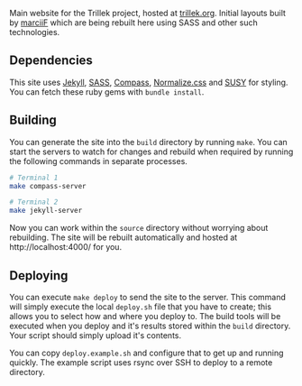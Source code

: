 Main website for the Trillek project, hosted at [trillek.org][]. Initial layouts built by [marciiF][] which are being rebuilt here using SASS and other such technologies.

## Dependencies

This site uses [Jekyll][], [SASS][], [Compass][], [Normalize.css][] and [SUSY][] for styling. You can fetch these ruby gems with `bundle install`.

## Building

You can generate the site into the `build` directory by running `make`. You can start the servers to watch for changes and rebuild when required by running the following commands in separate processes.

```bash
# Terminal 1
make compass-server

# Terminal 2
make jekyll-server
```

Now you can work within the `source` directory without worrying about rebuilding. The site will be rebuilt automatically and hosted at http://localhost:4000/ for you.

## Deploying

You can execute `make deploy` to send the site to the server. This command will simply execute the local `deploy.sh` file that you have to create; this allows you to select how and where you deploy to. The build tools will be executed when you deploy and it's results stored within the `build` directory. Your script should simply upload it's contents.

You can copy `deploy.example.sh` and configure that to get up and running quickly. The example script uses rsync over SSH to deploy to a remote directory.

[trillek.org]: http://trillek.org/
[marciiF]: https://cssu.in/
[Jekyll]: http://jekyllrb.com/
[SASS]: http://sass-lang.com/
[Compass]: http://compass-style.org/
[Normalize.css]: http://necolas.github.io/normalize.css/
[SUSY]: http://susy.oddbird.net/
